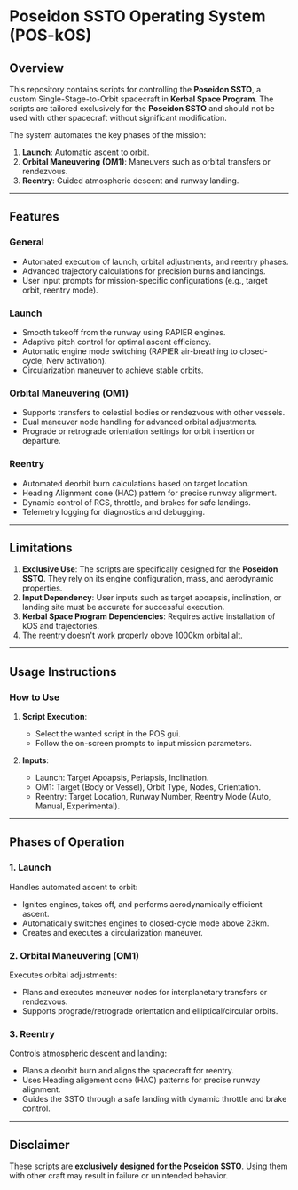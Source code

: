 # Poseidon SSTO Operating System (POS-kOS)

## Overview
This repository contains scripts for controlling the **Poseidon SSTO**, a custom Single-Stage-to-Orbit spacecraft in **Kerbal Space Program**. The scripts are tailored exclusively for the **Poseidon SSTO** and should not be used with other spacecraft without significant modification.

The system automates the key phases of the mission:
1. **Launch**: Automatic ascent to orbit.
2. **Orbital Maneuvering (OM1)**: Maneuvers such as orbital transfers or rendezvous.
3. **Reentry**: Guided atmospheric descent and runway landing.

---

## Features
### General
- Automated execution of launch, orbital adjustments, and reentry phases.
- Advanced trajectory calculations for precision burns and landings.
- User input prompts for mission-specific configurations (e.g., target orbit, reentry mode).

### Launch
- Smooth takeoff from the runway using RAPIER engines.
- Adaptive pitch control for optimal ascent efficiency.
- Automatic engine mode switching (RAPIER air-breathing to closed-cycle, Nerv activation).
- Circularization maneuver to achieve stable orbits.

### Orbital Maneuvering (OM1)
- Supports transfers to celestial bodies or rendezvous with other vessels.
- Dual maneuver node handling for advanced orbital adjustments.
- Prograde or retrograde orientation settings for orbit insertion or departure.

### Reentry
- Automated deorbit burn calculations based on target location.
- Heading Alignment cone (HAC) pattern for precise runway alignment.
- Dynamic control of RCS, throttle, and brakes for safe landings.
- Telemetry logging for diagnostics and debugging.

---

## Limitations
1. **Exclusive Use**: The scripts are specifically designed for the **Poseidon SSTO**. They rely on its engine configuration, mass, and aerodynamic properties.
2. **Input Dependency**: User inputs such as target apoapsis, inclination, or landing site must be accurate for successful execution.
3. **Kerbal Space Program Dependencies**: Requires active installation of kOS and trajectories.
4. The reentry doesn't work properly obove 1000km orbital alt.

---

## Usage Instructions
### How to Use


1. **Script Execution**:
   - Select the wanted script in the POS gui. 
   - Follow the on-screen prompts to input mission parameters.

2. **Inputs**:
   - Launch: Target Apoapsis, Periapsis, Inclination.
   - OM1: Target (Body or Vessel), Orbit Type, Nodes, Orientation.
   - Reentry: Target Location, Runway Number, Reentry Mode (Auto, Manual, Experimental).

---

## Phases of Operation
### 1. Launch
Handles automated ascent to orbit:
- Ignites engines, takes off, and performs aerodynamically efficient ascent.
- Automatically switches engines to closed-cycle mode above 23km.
- Creates and executes a circularization maneuver.

### 2. Orbital Maneuvering (OM1)
Executes orbital adjustments:
- Plans and executes maneuver nodes for interplanetary transfers or rendezvous.
- Supports prograde/retrograde orientation and elliptical/circular orbits.

### 3. Reentry
Controls atmospheric descent and landing:
- Plans a deorbit burn and aligns the spacecraft for reentry.
- Uses Heading aligement cone (HAC) patterns for precise runway alignment.
- Guides the SSTO through a safe landing with dynamic throttle and brake control.

---

## Disclaimer
These scripts are **exclusively designed for the Poseidon SSTO**. Using them with other craft may result in failure or unintended behavior.
